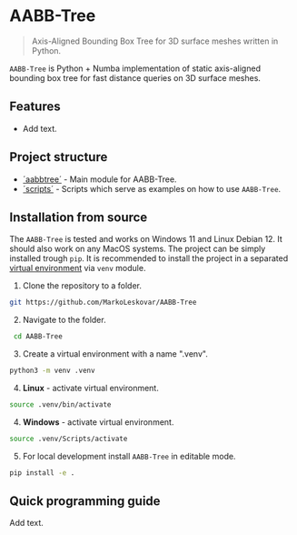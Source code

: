# AABB-Tree

> Axis-Aligned Bounding Box Tree for 3D surface meshes written in Python.

`AABB-Tree` is Python + Numba implementation of static axis-aligned bounding box tree for fast distance queries on 3D surface meshes.

## Features

- Add text.

## Project structure

- [´aabbtree´](src/aabbtree) - Main module for AABB-Tree.
- [´scripts´](examples) - Scripts which serve as examples on how to use `AABB-Tree`.

## Installation from source

The `AABB-Tree` is tested and works on Windows 11 and Linux Debian 12. It should also work on any MacOS systems.
The project can be simply installed trough `pip`. It is recommended to install the project in
a separated [virtual environment](https://docs.python.org/3/library/venv.html) via `venv` module.

1. Clone the repository to a folder.
```sh
git https://github.com/MarkoLeskovar/AABB-Tree
```

2. Navigate to the folder.
```sh
 cd AABB-Tree
```

3. Create a virtual environment with a name ".venv".
```sh
python3 -m venv .venv
```

4. **Linux** - activate virtual environment.
```sh
source .venv/bin/activate
```

4. **Windows** - activate virtual environment.
```sh
source .venv/Scripts/activate
```

5. For local development install `AABB-Tree` in editable mode.
```sh
pip install -e .
```

## Quick programming guide

Add text.
